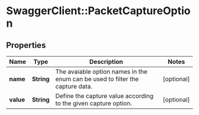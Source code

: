# SwaggerClient::PacketCaptureOption

## Properties
Name | Type | Description | Notes
------------ | ------------- | ------------- | -------------
**name** | **String** | The avaiable option names in the enum can be used to filter the capture data. | [optional] 
**value** | **String** | Define the capture value according to the given capture option. | [optional] 


